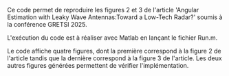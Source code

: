 Ce code permet de reproduire les figures 2 et 3 de l'article 'Angular Estimation with Leaky Wave Antennas:Toward a Low-Tech Radar?' soumis à la conférence GRETSI 2025.

L'exécution du code est à réaliser avec Matlab en lançant le fichier Run.m.

Le code affiche quatre figures, dont la première correspond à la figure 2 de l'article tandis que la dernière correspond à la figure 3 de l'article. Les deux autres figures générées permettent de vérifier l'implémentation.
